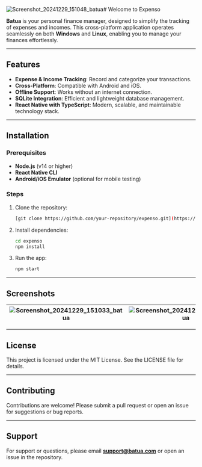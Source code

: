 ![Screenshot_20241229_151048_batua](https://github.com/user-attachments/assets/e078aa97-dc97-4502-9739-e8e5b6b44d4f)# Welcome to Expenso

**Batua** is your personal finance manager, designed to simplify the tracking of expenses and incomes. This cross-platform application operates seamlessly on both **Windows** and **Linux**, enabling you to manage your finances effortlessly.

---

## Features

- **Expense & Income Tracking**: Record and categorize your transactions.
- **Cross-Platform**: Compatible with Android and iOS.
- **Offline Support**: Works without an internet connection.
- **SQLite Integration**: Efficient and lightweight database management.
- **React Native with TypeScript**: Modern, scalable, and maintainable technology stack.

---

## Installation

### Prerequisites
- **Node.js** (v14 or higher)
- **React Native CLI**
- **Android/iOS Emulator** (optional for mobile testing)

### Steps
1. Clone the repository:
   ```bash
   [git clone https://github.com/your-repository/expenso.git](https://github.com/Ayush-Bulbule/expenso)
   ```
2. Install dependencies:
   ```bash
   cd expenso
   npm install
   ```
3. Run the app:
   ```bash
   npm start
   ```


---

## Screenshots

| ![Screenshot_20241229_151033_batua](https://github.com/user-attachments/assets/cbdc5fdb-c234-4d0b-a41f-10d766c894ce) | ![Screenshot_20241229_151048_batua](https://github.com/user-attachments/assets/d0da322c-f096-482d-9441-9f10e14dbb5d) | ![Screenshot_20241229_150953_batua](https://github.com/user-attachments/assets/280d4b96-e50b-449e-a291-59947de78df6)  |
|--------------------------------------|---------------------------------------------|-------------------------------------------|

---

## License

This project is licensed under the MIT License. See the LICENSE file for details.

---

## Contributing

Contributions are welcome! Please submit a pull request or open an issue for suggestions or bug reports.

---

## Support

For support or questions, please email **support@batua.com** or open an issue in the repository.

